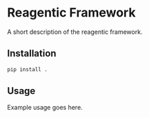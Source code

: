 # Reagentic Framework

A short description of the reagentic framework.

## Installation

```bash
pip install .
```

## Usage

Example usage goes here.